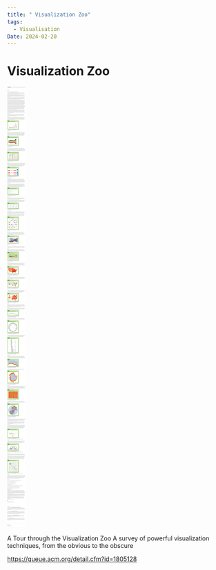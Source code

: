 ```yaml
---
title: " Visualization Zoo"
tags:
  - Visualisation
Date: 2024-02-20
---
```


# Visualization Zoo

![](_asset/2024-02-20_visZoo_image_1.png)

A Tour through the Visualization Zoo
A survey of powerful visualization techniques, from the obvious to the obscure



https://queue.acm.org/detail.cfm?id=1805128